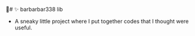🧹# ✨ barbarbar338 lib
- A sneaky little project where I put together codes that I thought were useful.